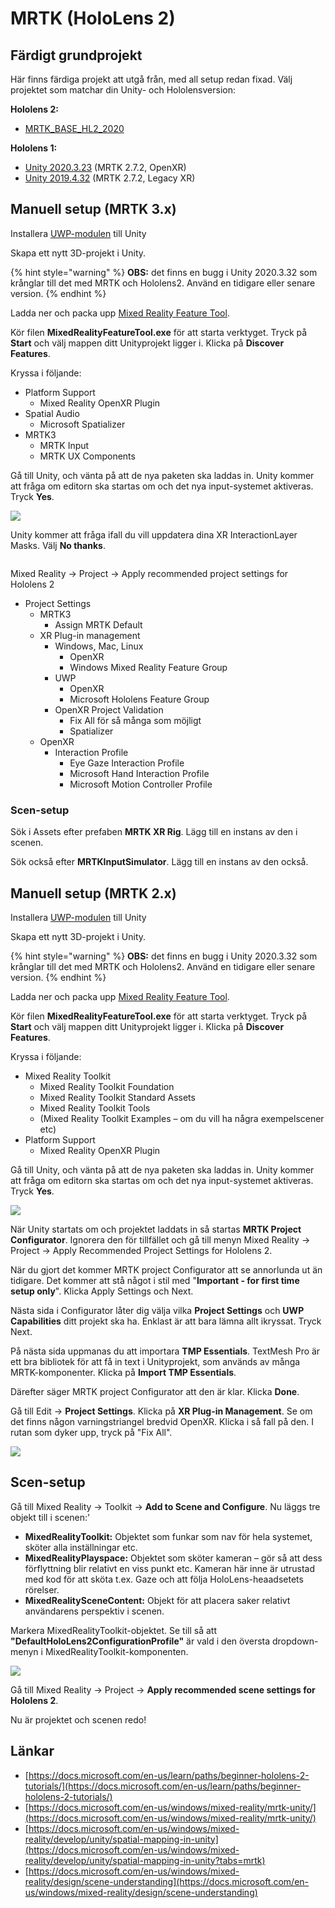 # MRTK (HoloLens 2)

## Färdigt grundprojekt

Här finns färdiga projekt att utgå från, med all setup redan fixad. Välj projektet som matchar din Unity- och Hololensversion:

**Hololens 2:**

* [MRTK\_BASE\_HL2\_2020](https://github.com/mikael-bergstrom-ntisthlm/MRTK\_BASE\_HL2\_2020)

**Hololens 1:**

* [Unity 2020.3.23](https://github.com/mikael-bergstrom-ntisthlm/MRTK-base-2020) (MRTK 2.7.2, OpenXR)
* [Unity 2019.4.32](https://github.com/mikael-bergstrom-ntisthlm/MRTK-base-2019) (MRTK 2.7.2, Legacy XR)

## Manuell setup (MRTK 3.x)

Installera [UWP-modulen](../../kompilera-och-distribuera.md#uwp) till Unity

Skapa ett nytt 3D-projekt i Unity.

{% hint style="warning" %}
**OBS:** det finns en bugg i Unity 2020.3.32 som krånglar till det med MRTK och Hololens2. Använd en tidigare eller senare version.
{% endhint %}

Ladda ner och packa upp [Mixed Reality Feature Tool](https://aka.ms/MRFeatureTool).

Kör filen **MixedRealityFeatureTool.exe** för att starta verktyget. Tryck på **Start** och välj mappen ditt Unityprojekt ligger i. Klicka på **Discover Features**.

Kryssa i följande:

* Platform Support
  * Mixed Reality OpenXR Plugin
* Spatial Audio
  * Microsoft Spatializer
* MRTK3
  * MRTK Input
  * MRTK UX Components

Gå till Unity, och vänta på att de nya paketen ska laddas in. Unity kommer att fråga om editorn ska startas om och det nya input-systemet aktiveras. Tryck **Yes**.

![](<../../.gitbook/assets/image (19).png>)

Unity kommer att fråga ifall du vill uppdatera dina XR InteractionLayer Masks. Välj **No thanks**.

<figure><img src="../../.gitbook/assets/image (1).png" alt=""><figcaption></figcaption></figure>

Mixed Reality -> Project -> Apply recommended project settings for Hololens 2

* Project Settings
  * MRTK3
    * Assign MRTK Default
  * XR Plug-in management
    * Windows, Mac, Linux
      * OpenXR
      * Windows Mixed Reality Feature Group
    * UWP
      * OpenXR
      * Microsoft Hololens Feature Group
    * OpenXR Project Validation
      * Fix All för så många som möjligt
      * Spatializer
  * OpenXR
    * Interaction Profile
      * Eye Gaze Interaction Profile&#x20;
      * Microsoft Hand Interaction Profile&#x20;
      * Microsoft Motion Controller Profile

### Scen-setup

Sök i Assets efter prefaben **MRTK XR Rig**. Lägg till en instans av den i scenen.

Sök också efter **MRTKInputSimulator**. Lägg till en instans av den också.

## Manuell setup (MRTK 2.x)

Installera [UWP-modulen](../../kompilera-och-distribuera.md#uwp) till Unity

Skapa ett nytt 3D-projekt i Unity.

{% hint style="warning" %}
**OBS:** det finns en bugg i Unity 2020.3.32 som krånglar till det med MRTK och Hololens2. Använd en tidigare eller senare version.
{% endhint %}

Ladda ner och packa upp [Mixed Reality Feature Tool](https://aka.ms/MRFeatureTool).

Kör filen **MixedRealityFeatureTool.exe** för att starta verktyget. Tryck på **Start** och välj mappen ditt Unityprojekt ligger i. Klicka på **Discover Features**.

Kryssa i följande:   &#x20;

* Mixed Reality Toolkit
  * Mixed Reality Toolkit Foundation
  * Mixed Reality Toolkit Standard Assets
  * Mixed Reality Toolkit Tools
  * (Mixed Reality Toolkit Examples – om du vill ha några exempelscener etc)
* Platform Support
  * Mixed Reality OpenXR Plugin

Gå till Unity, och vänta på att de nya paketen ska laddas in. Unity kommer att fråga om editorn ska startas om och det nya input-systemet aktiveras. Tryck **Yes**.

![](<../../.gitbook/assets/image (19).png>)

När Unity startats om och projektet laddats in så startas **MRTK Project Configurator**. Ignorera den för tillfället och gå till menyn Mixed Reality → Project → Apply Recommended Project Settings for Hololens 2.

När du gjort det kommer MRTK project Configurator att se annorlunda ut än tidigare. Det kommer att stå något i stil med "**Important - for first time setup only**". Klicka Apply Settings och Next.

Nästa sida i Configurator låter dig välja vilka **Project Settings** och **UWP Capabilities** ditt projekt ska ha. Enklast är att bara lämna allt ikryssat. Tryck Next.

På nästa sida uppmanas du att importara **TMP Essentials**. TextMesh Pro är ett bra bibliotek för att få in text i Unityprojekt, som används av många MRTK-komponenter. Klicka på **Import TMP Essentials**.&#x20;

Därefter säger MRTK project Configurator att den är klar. Klicka **Done**.

Gå till Edit → **Project Settings**. Klicka på **XR Plug-in Management**. Se om det finns någon varningstriangel bredvid OpenXR. Klicka i så fall på den. I rutan som dyker upp, tryck på "Fix All".

![](<../../.gitbook/assets/image (26).png>)

## Scen-setup

Gå till Mixed Reality → Toolkit → **Add to Scene and Configure**. Nu läggs tre objekt till i scenen:'

* **MixedRealityToolkit:** Objektet som funkar som nav för hela systemet, sköter alla inställningar etc.
* **MixedRealityPlayspace:** Objektet som sköter kameran – gör så att dess förflyttning blir relativt en viss punkt etc. Kameran här inne är utrustad med kod för att sköta t.ex. Gaze och att följa HoloLens-heaadsetets rörelser.
* **MixedRealitySceneContent:** Objekt för att placera saker relativt användarens perspektiv i scenen.

Markera MixedRealityToolkit-objektet. Se till så att **"DefaultHoloLens2ConfigurationProfile"** är vald i den översta dropdown-menyn i MixedRealityToolkit-komponenten.

![](<../../.gitbook/assets/image (25).png>)

Gå till Mixed Reality → Project → **Apply recommended scene settings for Hololens 2**.

Nu är projektet och scenen redo!

## Länkar

* [https://docs.microsoft.com/en-us/learn/paths/beginner-hololens-2-tutorials/](https://docs.microsoft.com/en-us/learn/paths/beginner-hololens-2-tutorials/)
* [https://docs.microsoft.com/en-us/windows/mixed-reality/mrtk-unity/](https://docs.microsoft.com/en-us/windows/mixed-reality/mrtk-unity/)
* [https://docs.microsoft.com/en-us/windows/mixed-reality/develop/unity/spatial-mapping-in-unity](https://docs.microsoft.com/en-us/windows/mixed-reality/develop/unity/spatial-mapping-in-unity?tabs=mrtk)
* [https://docs.microsoft.com/en-us/windows/mixed-reality/design/scene-understanding](https://docs.microsoft.com/en-us/windows/mixed-reality/design/scene-understanding)

